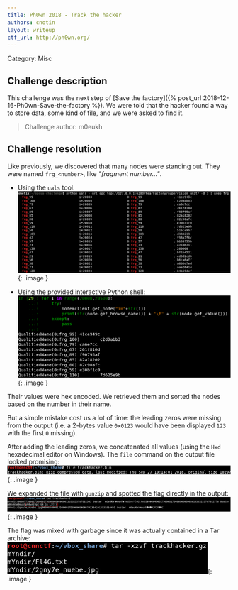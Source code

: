 ```yaml
---
title: Ph0wn 2018 - Track the hacker
authors: cnotin
layout: writeup
ctf_url: http://ph0wn.org/
---
```

Category: Misc

## Challenge description
This challenge was the next step of [Save the factory]({% post_url 2018-12-16-Ph0wn-Save-the-factory %}). We were told that the hacker found a way to store data, some kind of file, and we were asked to find it.
> Challenge author: m0eukh

## Challenge resolution
Like previously, we discovered that many nodes were standing out. They were named `frg_<number>`, like *"fragment number..."*.
* Using the `uals` tool:
![](/assets/ph0wn-track_the_hacker-uals.png){: .image }

* Using the provided interactive Python shell:
![](/assets/ph0wn-track_the_hacker-script.png){: .image }

Their values were hex encoded. We retrieved them and sorted the nodes based on the number in their name.

But a simple mistake cost us a lot of time: the leading zeros were missing from the output (i.e. a 2-bytes value `0x0123` would have been displayed `123` with the first `0` missing).

After adding the leading zeros, we concatenated all values (using the `Hxd` hexadecimal editor on Windows). The `file` command on the output file looked promising:
![](/assets/ph0wn-track_the_hacker-gzip.png){: .image }

We expanded the file with `gunzip` and spotted the flag directly in the output:
![](/assets/ph0wn-track_the_hacker-flag.png){: .image }

The flag was mixed with garbage since it was actually contained in a Tar archive:
![](/assets/ph0wn-track_the_hacker-tar.png){: .image }
